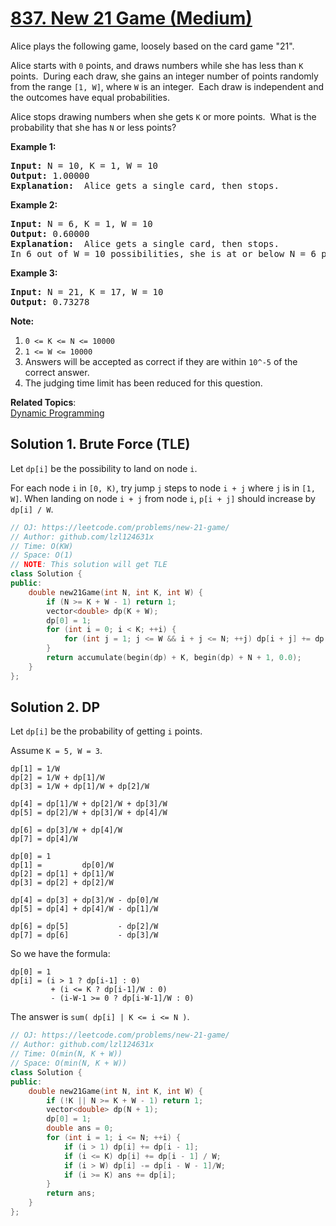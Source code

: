 # [837. New 21 Game (Medium)](https://leetcode.com/problems/new-21-game/submissions/)

<p>Alice plays the following game, loosely based on the card game "21".</p>

<p>Alice starts with <code>0</code> points, and draws numbers while she has less than <code>K</code> points.&nbsp; During each draw, she gains an integer number of points randomly from the range <code>[1, W]</code>, where <code>W</code> is an integer.&nbsp; Each draw is independent and the outcomes have equal probabilities.</p>

<p>Alice stops drawing numbers when she gets <code>K</code> or more points.&nbsp; What is the probability&nbsp;that she has <code>N</code> or less points?</p>

<p><strong>Example 1:</strong></p>

<pre><strong>Input: </strong>N = 10, K = 1, W = 10
<strong>Output: </strong>1.00000
<strong>Explanation: </strong> Alice gets a single card, then stops.
</pre>

<p><strong>Example 2:</strong></p>

<pre><strong>Input: </strong>N = 6, K = 1, W = 10
<strong>Output: </strong>0.60000
<strong>Explanation: </strong> Alice gets a single card, then stops.
In 6 out of W = 10 possibilities, she is at or below N = 6 points.
</pre>

<p><strong>Example 3:</strong></p>

<pre><strong>Input: </strong>N = 21, K = 17, W = 10
<strong>Output: </strong>0.73278</pre>

<p><strong>Note:</strong></p>

<ol>
	<li><code>0 &lt;= K &lt;= N &lt;= 10000</code></li>
	<li><code>1 &lt;= W &lt;= 10000</code></li>
	<li>Answers will be accepted as correct if they are within <code>10^-5</code> of the correct answer.</li>
	<li>The judging time limit has been reduced for this question.</li>
</ol>


**Related Topics**:  
[Dynamic Programming](https://leetcode.com/tag/dynamic-programming/)

## Solution 1. Brute Force (TLE)

Let `dp[i]` be the possibility to land on node `i`.

For each node `i` in `[0, K)`, try jump `j` steps to node `i + j` where `j` is in `[1, W]`. When landing on node `i + j` from node `i`, `p[i + j]` should increase by `dp[i] / W`.

```cpp
// OJ: https://leetcode.com/problems/new-21-game/
// Author: github.com/lzl124631x
// Time: O(KW)
// Space: O(1)
// NOTE: This solution will get TLE
class Solution {
public:
    double new21Game(int N, int K, int W) {
        if (N >= K + W - 1) return 1;
        vector<double> dp(K + W);
        dp[0] = 1;
        for (int i = 0; i < K; ++i) {
            for (int j = 1; j <= W && i + j <= N; ++j) dp[i + j] += dp[i] / W;
        }
        return accumulate(begin(dp) + K, begin(dp) + N + 1, 0.0);
    }
};
```

## Solution 2. DP

Let `dp[i]` be the probability of getting `i` points.

Assume `K = 5, W = 3`.
```
dp[1] = 1/W
dp[2] = 1/W + dp[1]/W
dp[3] = 1/W + dp[1]/W + dp[2]/W

dp[4] = dp[1]/W + dp[2]/W + dp[3]/W
dp[5] = dp[2]/W + dp[3]/W + dp[4]/W

dp[6] = dp[3]/W + dp[4]/W
dp[7] = dp[4]/W
```

```
dp[0] = 1
dp[1] =         dp[0]/W
dp[2] = dp[1] + dp[1]/W
dp[3] = dp[2] + dp[2]/W

dp[4] = dp[3] + dp[3]/W - dp[0]/W
dp[5] = dp[4] + dp[4]/W - dp[1]/W

dp[6] = dp[5]           - dp[2]/W
dp[7] = dp[6]           - dp[3]/W
```

So we have the formula:

```
dp[0] = 1
dp[i] = (i > 1 ? dp[i-1] : 0)
         + (i <= K ? dp[i-1]/W : 0)
         - (i-W-1 >= 0 ? dp[i-W-1]/W : 0)
```

The answer is `sum( dp[i] | K <= i <= N )`.

```cpp
// OJ: https://leetcode.com/problems/new-21-game/
// Author: github.com/lzl124631x
// Time: O(min(N, K + W))
// Space: O(min(N, K + W))
class Solution {
public:
    double new21Game(int N, int K, int W) {
        if (!K || N >= K + W - 1) return 1;
        vector<double> dp(N + 1);
        dp[0] = 1;
        double ans = 0;
        for (int i = 1; i <= N; ++i) {
            if (i > 1) dp[i] += dp[i - 1];
            if (i <= K) dp[i] += dp[i - 1] / W;
            if (i > W) dp[i] -= dp[i - W - 1]/W;
            if (i >= K) ans += dp[i];
        }
        return ans;
    }
};
```